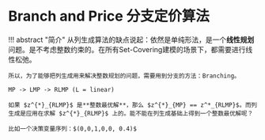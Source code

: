 # Branch and Price  分支定价算法



!!! abstract "简介"
    从列生成算法的缺点说起：依然是单纯形法，是一个**线性规划**问题。是不考虑整数约束的。在所有Set-Covering建模的场景下，都需要进行线性松弛。

    所以，为了能够把列生成用来解决整数规划的问题，需要用到分支的方法：Branching。

    MP -> LMP -> RLMP (L = linear)

    如果 $z^{*}_{RLMP}$ 是**整数最优解**，那么 $z^{*}_{MP} == z^*_{RLMP}$。而列生成是应用在求解 $z^{*}_{RLMP}$ 上的。能不能在列生成基础上得到一个整数最优解呢？

    比如一个决策变量序列：$(0,0,1,0,0, 0.4)$



